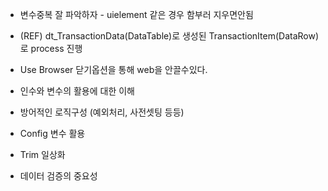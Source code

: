 
- 변수중복 잘 파악하자 - uielement 같은 경우 함부러 지우면안됨
- (REF) dt_TransactionData(DataTable)로 생성된 TransactionItem(DataRow)로 process 진행
- Use Browser 닫기옵션을 통해 web을 안끌수있다.

- 인수와 변수의 활용에 대한 이해
- 방어적인 로직구성 (예외처리, 사전셋팅 등등)
- Config 변수 활용 
- Trim 일상화
- 데이터 검증의 중요성 